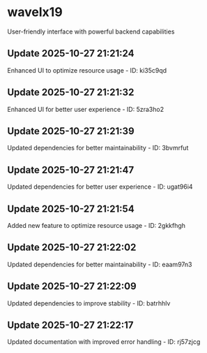 # wavelx19
User-friendly interface with powerful backend capabilities

## Update 2025-10-27 21:21:24
Enhanced UI to optimize resource usage - ID: ki35c9qd


## Update 2025-10-27 21:21:32
Enhanced UI for better user experience - ID: 5zra3ho2


## Update 2025-10-27 21:21:39
Updated dependencies for better maintainability - ID: 3bvmrfut


## Update 2025-10-27 21:21:47
Updated dependencies for better user experience - ID: ugat96i4


## Update 2025-10-27 21:21:54
Added new feature to optimize resource usage - ID: 2gkkfhgh


## Update 2025-10-27 21:22:02
Updated dependencies for better maintainability - ID: eaam97n3


## Update 2025-10-27 21:22:09
Updated dependencies to improve stability - ID: batrhhlv


## Update 2025-10-27 21:22:17
Updated documentation with improved error handling - ID: rj57zjcg

